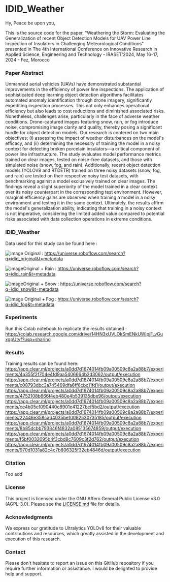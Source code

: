 # IDID_Weather

Hy, Peace be upon you, 

This is the source code for the paper, "Weathering the Storm: Evaluating the Generalization of recent Object Detection Models for UAV Power Line Inspection of Insulators in Challenging Meteorological Conditions" presented in The 4th International Conference on Innovative Research in Applied Science, Engineering and Technology - IRASET’2024, May 16-17, 2024 - Fez, Morocco

### Paper Abstract

Unmanned aerial vehicles (UAVs) have demonstrated substantial improvements in the efficiency of power line inspections. The application of sophisticated deep learning object detection algorithms facilitates automated anomaly identification through drone imagery, significantly expediting inspection processes. This not only enhances operational efficiency but also leads to cost reductions and diminished associated risks. Nonetheless, challenges arise, particularly in the face of adverse weather conditions. Drone-captured images featuring snow, rain, or fog introduce noise, compromising image clarity and quality, thereby posing a significant hurdle for object detection models. Our research is centered on two main objectives: (i) assessing the impact of weather disturbances on the model's efficacy, and (ii) determining the necessity of training the model in a noisy context for detecting broken porcelain insulators—a critical component of power line infrastructure. The study evaluates model performance metrics trained on clear images, tested on noise-free datasets, and those with simulated noise (snow, fog, and rain). Additionally, recent object detection models (YOLOV8 and RTDETR) trained on three noisy datasets (snow, fog, and rain) are tested on their respective noisy test datasets, with benchmarking against a model exclusively trained on clear images. The findings reveal a slight superiority of the model trained in a clear context over its noisy counterpart in the corresponding test environment. However, marginal efficiency gains are observed when training a model in a noisy environment and testing it in the same context. Ultimately, the results affirm the model's generalization ability, indicating that training in a noisy context is not imperative, considering the limited added value compared to potential risks associated with data collection operations in extreme conditions. 

### IDID_Weather 

Data used for this study can be found here : 



![image](https://github.com/phd-benel/weather_powerline_insulator/assets/82882383/dead223b-3855-401d-9ec4-4194cfe24b55) Original : https://universe.roboflow.com/search?q=idid_original&t=metadata

![image](https://github.com/phd-benel/weather_powerline_insulator/assets/82882383/181fec43-d13c-4af8-9aca-9d034e5d7cad)Original + Rain : https://universe.roboflow.com/search?q=idid_rain&t=metadata


![image](https://github.com/phd-benel/weather_powerline_insulator/assets/82882383/02c09780-c3e1-4844-b3c5-ccf72acbf797)Original + Snow : https://universe.roboflow.com/search?q=idid_snow&t=metadata


![image](https://github.com/phd-benel/weather_powerline_insulator/assets/82882383/79de1b4d-7873-44b6-b845-81fca2e6377c)
Original + Fog : https://universe.roboflow.com/search?q=idid_fog&t=metadata




### Experiments


Run this Colab notebook to replicate the results obtained : https://colab.research.google.com/drive/14HN3xUVLOkSmENkUWIpjF_vGuxgpUtvf?usp=sharing

### Results

Training results can be found here:
https://app.clear.ml/projects/a0dd7d1674014fb09a00509c8a2a88b7/experiments/4a355f2f704e4fd9aa5406664b2d3062/output/execution
https://app.clear.ml/projects/a0dd7d1674014fb09a00509c8a2a88b7/experiments/c08793dbc3a745469dfa6ff6cbc11fd1/output/execution
https://app.clear.ml/projects/a0dd7d1674014fb09a00509c8a2a88b7/experiments/4752108b666f4eb480e4b539135dbe96/output/execution
https://app.clear.ml/projects/a0dd7d1674014fb09a00509c8a2a88b7/experiments/ce4b05cf090440e8901e41227bcf5bd2/output/execution
https://app.clear.ml/projects/a0dd7d1674014fb09a00509c8a2a88b7/experiments/22446e358ca64035be10082530735185/output/execution
https://app.clear.ml/projects/a0dd7d1674014fb09a00509c8a2a88b7/experiments/8b85dcbb793846f4832a085135674859/output/execution
https://app.clear.ml/projects/a0dd7d1674014fb09a00509c8a2a88b7/experiments/f5bf0032095b4f3cbd8c7609c3f2d762/output/execution
https://app.clear.ml/projects/a0dd7d1674014fb09a00509c8a2a88b7/experiments/970d1031a82c4c7b806325f32eb4846d/output/execution

### Citation

Too add

### License

This project is licensed under the GNU Affero General Public License v3.0 (AGPL-3.0). Please see the [LICENSE.md](LICENSE) file for details.

### Acknowledgments

We express our gratitude to Ultralytics YOLOv8 for their valuable contributions and resources, which greatly assisted in the development and execution of this research.

### Contact 
Please don't hesitate to report an issue on this GitHub repository if you require further information or assistance. I would be delighted to provide help and support.
